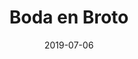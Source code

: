 ---
layout: post
category: day-by-day
date: 2019-07-06
title: Boda en Broto
image:
  thumbnail: /images/blog/thumbnails/2019-07-06-boda-en-broto.jpg
  path: /images/blog/2019-07-06-boda-en-broto.jpg
---